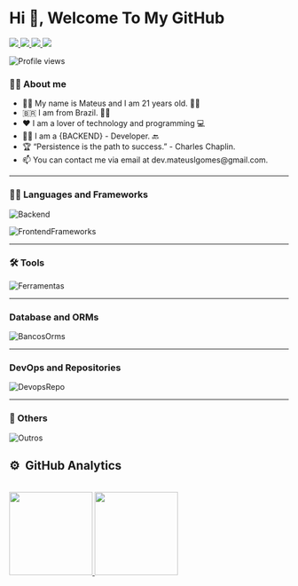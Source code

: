 <h1 align="left">Hi 👋, Welcome To My GitHub</h1>

<div>
  <a href="https://instagram.com/mateuslgomes" target="_blank">
    <img src="https://img.shields.io/badge/-Instagram-%23E4405F?style=for-the-badge&logo=instagram&logoColor=white"   target="_blank">
  </a>

  <a href="mailto:dev.mateuslgomes@gmail.com">
    <img src="https://img.shields.io/badge/Gmail-D14836?style=for-the-badge&logo=gmail&logoColor=white" target="_blank">
  </a>

  <a href="https://www.linkedin.com/in/mateuslgomes/" target="_blank">
    <img src="https://img.shields.io/badge/-LinkedIn-%230077B5?style=for-the-badge&logo=linkedin&logoColor=white" target="_blank">
  </a>

  <a href="https://wa.me/+5521987633108" target="_blank">
    <img src="https://img.shields.io/badge/WhatsApp-25D366?style=for-the-badge&logo=whatsapp&logoColor=white" target="_blank">
  </a>
</div>


<p align="left"> <img src="https://komarev.com/ghpvc/?username=mateuslgomes&color=yellow" alt="Profile views" /></p> 

### 🧍‍♂️ About me
<ul>
  <li> 👨‍💻 My name is Mateus and I am 21 years old. 🙋‍♂️ </li>
  <li> 🇧🇷 I am from Brazil. 🙋‍♂️ </li>
  <li> ❤️ I am a lover of technology and programming 💻 </li>
  <li> 👨‍💻 I am a {BACKEND} - Developer. 🔙 </li>
  <li> 🏆 “Persistence is the path to success.” - Charles Chaplin. </li>
  <li> 📫 You can contact me via email at dev.mateuslgomes@gmail.com. </li>
</ul>

---

### 🧑‍💻 Languages ​​and Frameworks

![Backend](https://skillicons.dev/icons?i=java,python,spring,flask,django)

![FrontendFrameworks](https://skillicons.dev/icons?i=html,css,bootstrap,angular,javascript,typescript)

---

### 🛠 Tools

![Ferramentas](https://skillicons.dev/icons?i=idea,postman,vscode,eclipse,maven,gradle)

---

### Database and ORMs

![BancosOrms](https://skillicons.dev/icons?i=mysql,postgres,hibernate)

---

### DevOps and Repositories

![DevopsRepo](https://skillicons.dev/icons?i=git,docker,github,heroku)

---

### 🧰 Others

![Outros](https://skillicons.dev/icons?i=linux,rabbitmq,pandas)


## ⚙️ &nbsp;GitHub Analytics

<div style="display: inline_block"><br>
    <a href="https://github.com/mateuslgomes">
    <img height="150em" src="https://github-readme-stats.vercel.app/api?username=mateuslgomes&show_icons=true&theme=radical"/>
    <img height="150em" src="https://github-readme-stats.vercel.app/api/top-langs/?username=mateuslgomes&layout=compact&theme=radical"/>
</div>

<br>
